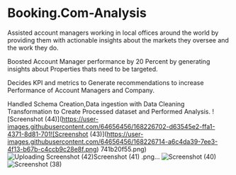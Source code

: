# Booking.Com-Analysis

 
 
 Assisted account managers working in local offices around the world by providing them with actionable insights about the markets they oversee and the work they do.

Boosted Account Manager performance by 20 Percent by generating insights about Properties thats need to be targeted.

Decides KPI and metrics to Generate recommendations to increase Performance of Account Managers and Company.

Handled Schema Creation,Data ingestion with Data Cleaning Transformation to Create Processed dataset and Performed Analysis.
![Screenshot (44)](https://user-images.githubusercontent.com/64656456/168226702-d63545e2-ffa1-4371-8d81-701![Screenshot (43)](https://user-images.githubusercontent.com/64656456/168226714-a6c4da39-7ee3-4f13-b67b-c4ccb9c28e8f.png)
741b20f55.png)
![Uploading Screenshot (42)![Screenshot (41)](https://user-images.githubusercontent.com/64656456/168226729-36904700-9be4-4203-a45d-62d642e941de.png)
.png…]()
![Screenshot (40)](https://user-images.githubusercontent.com/64656456/168226735-f8fb81f3-4d20-4387-a118-0bef99138ba0.png)
![Screenshot (38)](https://user-images.githubusercontent.com/64656456/168226740-9b599b73-93db-4a73-b1c5-ca6b9a9e4fae.png)
